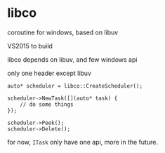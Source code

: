 # libco
coroutine for windows, based on libuv 

VS2015 to build

libco depends on libuv, and few windows api

only one header except libuv

```
auto* scheduler = libco::CreateScheduler();

scheduler->NewTask([](auto* task) {
	// do some things
});

scheduler->Peek();
scheduler->Delete();
```

for now, ```ITask``` only have one api, more in the future.
